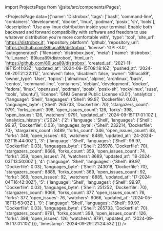 
import ProjectsPage from '@site/src/components/Pages';

<ProjectsPage
    data={{'name': 'Distrobox', 'tags': ['bash', 'command-line', 'containers', 'development', 'docker', 'linux', 'podman', 'posix', 'sh', 'tools'], 'description': 'Use any linux distribution inside your terminal. Enable both backward and forward compatibility with software and freedom to use whatever distribution you’re more comfortable with', 'type': 'tool', 'site_url': 'https://distrobox.it', 'repository_platform': 'github', 'repository_url': 'https://github.com/89luca89/distrobox', 'license': 'GPL-3.0', 'autogenerated': {'filename': 'distrobox.json', 'meta': {'name': 'distrobox', 'full_name': '89luca89/distrobox', 'html_url': 'https://github.com/89luca89/distrobox', 'created_at': '2021-11-18T15:41:03Z', 'updated_at': '2024-09-15T08:18:16Z', 'pushed_at': '2024-08-20T21:22:11Z', 'archived': false, 'disabled': false, 'owner': '89luca89', 'owner_type': 'User', 'topics': ['almalinux', 'alpine', 'archlinux', 'bash', 'centos', 'command-line', 'containers', 'debian', 'development', 'docker', 'fedora', 'linux', 'opensuse', 'podman', 'posix', 'posix-sh', 'rockylinux', 'suse', 'tools', 'ubuntu'], 'license': 'GNU General Public License v3.0'}, 'analytics': {'language': 'Shell', 'languages': {'Shell': 99.97, 'Dockerfile': 0.03}, 'languages_byte': {'Shell': 265733, 'Dockerfile': 70}, 'stargazers_count': 9791, 'forks_count': 398, 'open_issues_count': 126, 'forks': 398, 'open_issues': 126, 'watchers': 9791, 'updated_at': '2024-09-15T17:01:10Z'}, 'analytics_history': {'2024': {'2': {'language': 'Shell', 'languages': {'Shell': 99.97, 'Dockerfile': 0.03}, 'languages_byte': {'Shell': 232214, 'Dockerfile': 70}, 'stargazers_count': 8489, 'forks_count': 346, 'open_issues_count': 63, 'forks': 346, 'open_issues': 63, 'watchers': 8489, 'updated_at': '24-2024-02T15:44:00Z'}, '3': {'language': 'Shell', 'languages': {'Shell': 99.97, 'Dockerfile': 0.03}, 'languages_byte': {'Shell': 235978, 'Dockerfile': 70}, 'stargazers_count': 8689, 'forks_count': 359, 'open_issues_count': 74, 'forks': 359, 'open_issues': 74, 'watchers': 8689, 'updated_at': '19-2024-03T13:50:00Z'}, '4': {'language': 'Shell', 'languages': {'Shell': 99.97, 'Dockerfile': 0.03}, 'languages_byte': {'Shell': 243018, 'Dockerfile': 70}, 'stargazers_count': 8885, 'forks_count': 369, 'open_issues_count': 92, 'forks': 369, 'open_issues': 92, 'watchers': 8885, 'updated_at': '17-2024-04T16:42:00Z'}, '5': {'language': 'Shell', 'languages': {'Shell': 99.97, 'Dockerfile': 0.03}, 'languages_byte': {'Shell': 251252, 'Dockerfile': 70}, 'stargazers_count': 9066, 'forks_count': 377, 'open_issues_count': 76, 'forks': 377, 'open_issues': 76, 'watchers': 9066, 'updated_at': '2024-05-18T13:53:03Z'}, '9': {'language': 'Shell', 'languages': {'Shell': 99.97, 'Dockerfile': 0.03}, 'languages_byte': {'Shell': 265733, 'Dockerfile': 70}, 'stargazers_count': 9791, 'forks_count': 398, 'open_issues_count': 126, 'forks': 398, 'open_issues': 126, 'watchers': 9791, 'updated_at': '2024-09-15T17:01:10Z'}}}, 'timestamp': '2024-09-29T21:24:53Z'}}}
/>
